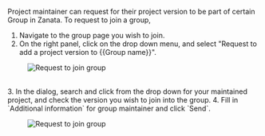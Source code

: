 Project maintainer can request for their project version to be part of certain Group in Zanata. To request to join a group, 

1.  Navigate to the group page you wish to join.
2.  On the right panel, click on the drop down menu, and select "Request to add a project version to {{Group name}}".
  <figure>
  <img alt="Request to join group" src="/images/group-request-join.png" />
  </figure>
  <br/>
3. In the dialog, search and click from the drop down for your maintained project, and check the version you wish to join into the group.
4. Fill in `Additional information` for group maintainer and click `Send`.
    <figure>
  <img alt="Request to join group" src="/images/group-request-join-dialog.png" />
   </figure>
